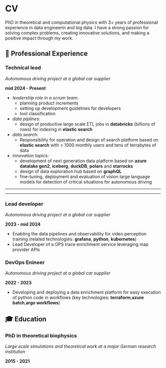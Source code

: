 # CV

PhD in theoretical and computational physics with 3+ years of professional experience in data engineerin and big data.
I have a strong passion for solving complex problems, creating innovative solutions, and making a positive impact through my work. 

##  💼 Professional Experience

### **Technical lead**
*Autonomous driving project at a global car supplier*

**mid 2024 - Present**

- *leadership role in a scrum team*:
    - planning product increments
    - setting up development guidelines for developers
    - tool classification 
- *data piplines*:
    - design of productive large scale ETL jobs in **databricks** (billions of rows) for indexing in **elastic search**
- *data search*:
    - Responsibility for operation and design of search platform based on **elastic search** with > 1000 monthly  users and tens of terrabytes of data
- *innovation topics*:
    - development of next generation data platform based on **azure datalake gen2**, **iceberg**, **duckDB**, **polars** and **starrocks**
    - design of data exploration hub based on **graphQL**
    - fine-tuning, deployment and evaluation of vision large language models for detection of critical situations for autonomous driving

----
----
### **Lead developer**

*Autonomous driving project at a global car supplier*

**2023 - mid 2024**
- Enabling the data pipelines and observability for video perception training (related technologies: **grafana**, **python**, **kubernetes**)
- Lead Developer of a GPS trace enrichment service leveraging map provider APIs

### **DevOps Enineer**
*Autonomous driving project at a global car supplier*

**2022 - 2023**
- Developing and deploying a data enrichment platform for easy execution of python code in workflows (key technologies: **terraform**,**azure batch**,**argo workflows**)

##  🎓 **Education**

### **PhD in theoretical biophysics**
*Large scale simulations and theoretical work at a major German research institution*

**2015 - 2021**
